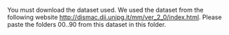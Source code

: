 
You must download the dataset used. We used the dataset from the following website http://dismac.dii.unipg.it/mm/ver_2_0/index.html. Please paste the folders 00..90 from this dataset in this folder.
